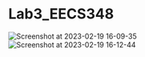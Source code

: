 # Lab3_EECS348
![Screenshot at 2023-02-19 16-09-35](https://user-images.githubusercontent.com/123591793/219978215-0c3ccd3a-e18f-4b4d-8b33-8d4028bc0ebd.png)
![Screenshot at 2023-02-19 16-12-44](https://user-images.githubusercontent.com/123591793/219978222-edf8375a-308c-4854-add1-0e7ea2600337.png)
